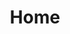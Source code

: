 ---
title: Home
priority: 1
layout: home.html
image: images/profile-picture.jpg
name: Louis Lefevre
description: Computer Science student at Goldsmiths, University of London
---